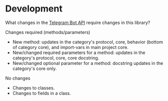 # Development

What changes in the [Telegram Bot API](https://core.telegram.org/bots/api) require changes in this library?

Changes required (methods/parameters)

- New method: updates in the category's protocol, core, behavior (bottom of category core), and import-vars in main project core.
- New/changed required parameters for a method: updates in the category's protocol, core, core docstring.
- New/changed optional parameter for a method: docstring updates in the category's core only.

No changes

- Changes to classes.
- Changes to fields in a class.

